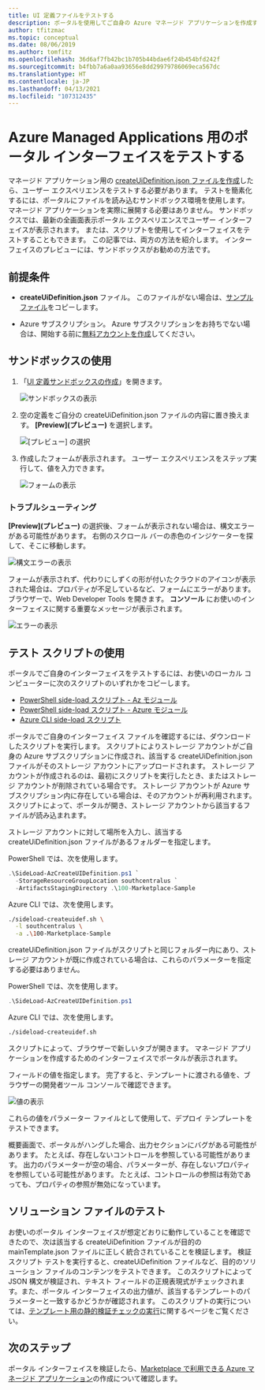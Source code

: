 ```yaml
---
title: UI 定義ファイルをテストする
description: ポータルを使用してご自身の Azure マネージド アプリケーションを作成するためのユーザー エクスペリエンスをテストする方法について説明します。
author: tfitzmac
ms.topic: conceptual
ms.date: 08/06/2019
ms.author: tomfitz
ms.openlocfilehash: 36d6af7fb42bc1b705b44bdae6f24b454bfd242f
ms.sourcegitcommit: b4fbb7a6a0aa93656e8dd29979786069eca567dc
ms.translationtype: HT
ms.contentlocale: ja-JP
ms.lasthandoff: 04/13/2021
ms.locfileid: "107312435"
---
```

# <a name="test-your-portal-interface-for-azure-managed-applications"></a>Azure Managed Applications 用のポータル インターフェイスをテストする

マネージド アプリケーション用の [createUiDefinition.json ファイルを作成](create-uidefinition-overview.md)したら、ユーザー エクスペリエンスをテストする必要があります。 テストを簡素化するには、ポータルにファイルを読み込むサンドボックス環境を使用します。 マネージド アプリケーションを実際に展開する必要はありません。 サンドボックスでは、最新の全画面表示ポータル エクスペリエンスでユーザー インターフェイスが表示されます。 または、スクリプトを使用してインターフェイスをテストすることもできます。 この記事では、両方の方法を紹介します。 インターフェイスのプレビューには、サンドボックスがお勧めの方法です。

## <a name="prerequisites"></a>前提条件

* **createUiDefinition.json** ファイル。 このファイルがない場合は、[サンプル ファイル](https://github.com/Azure/azure-quickstart-templates/blob/master/demos/100-marketplace-sample/createUiDefinition.json)をコピーします。

* Azure サブスクリプション。 Azure サブスクリプションをお持ちでない場合は、開始する前に[無料アカウントを作成](https://azure.microsoft.com/free/)してください。

## <a name="use-sandbox"></a>サンドボックスの使用

1. 「[UI 定義サンドボックスの作成](https://portal.azure.com/?feature.customPortal=false&#blade/Microsoft_Azure_CreateUIDef/SandboxBlade)」を開きます。

   ![サンドボックスの表示](./media/test-createuidefinition/show-sandbox.png)

1. 空の定義をご自分の createUiDefinition.json ファイルの内容に置き換えます。 **[Preview]\(プレビュー\)** を選択します。

   ![[プレビュー] の選択](./media/test-createuidefinition/select-preview.png)

1. 作成したフォームが表示されます。 ユーザー エクスペリエンスをステップ実行して、値を入力できます。

   ![フォームの表示](./media/test-createuidefinition/show-ui-form.png)

### <a name="troubleshooting"></a>トラブルシューティング

**[Preview]\(プレビュー\)** の選択後、フォームが表示されない場合は、構文エラーがある可能性があります。 右側のスクロール バーの赤色のインジケーターを探して、そこに移動します。

![構文エラーの表示](./media/test-createuidefinition/show-syntax-error.png)

フォームが表示されず、代わりにしずくの形が付いたクラウドのアイコンが表示された場合は、プロパティが不足しているなど、フォームにエラーがあります。 ブラウザーで、Web Developer Tools を開きます。 **コンソール** にお使いのインターフェイスに関する重要なメッセージが表示されます。

![エラーの表示](./media/test-createuidefinition/show-error.png)

## <a name="use-test-script"></a>テスト スクリプトの使用

ポータルでご自身のインターフェイスをテストするには、お使いのローカル コンピューターに次のスクリプトのいずれかをコピーします。

* [PowerShell side-load スクリプト - Az モジュール](https://github.com/Azure/azure-quickstart-templates/blob/master/SideLoad-AzCreateUIDefinition.ps1)
* [PowerShell side-load スクリプト - Azure モジュール](https://github.com/Azure/azure-quickstart-templates/blob/master/SideLoad-CreateUIDefinition.ps1)
* [Azure CLI side-load スクリプト](https://github.com/Azure/azure-quickstart-templates/blob/master/sideload-createuidef.sh)

ポータルでご自身のインターフェイス ファイルを確認するには、ダウンロードしたスクリプトを実行します。 スクリプトによりストレージ アカウントがご自身の Azure サブスクリプションに作成され、該当する createUiDefinition.json ファイルがそのストレージ アカウントにアップロードされます。 ストレージ アカウントが作成されるのは、最初にスクリプトを実行したとき、またはストレージ アカウントが削除されている場合です。 ストレージ アカウントが Azure サブスクリプション内に存在している場合は、そのアカウントが再利用されます。 スクリプトによって、ポータルが開き、ストレージ アカウントから該当するファイルが読み込まれます。

ストレージ アカウントに対して場所を入力し、該当する createUiDefinition.json ファイルがあるフォルダーを指定します。

PowerShell では、次を使用します。

```powershell
.\SideLoad-AzCreateUIDefinition.ps1 `
  -StorageResourceGroupLocation southcentralus `
  -ArtifactsStagingDirectory .\100-Marketplace-Sample
```

Azure CLI では、次を使用します。

```bash
./sideload-createuidef.sh \
  -l southcentralus \
  -a .\100-Marketplace-Sample
```

createUiDefinition.json ファイルがスクリプトと同じフォルダー内にあり、ストレージ アカウントが既に作成されている場合は、これらのパラメーターを指定する必要はありません。

PowerShell では、次を使用します。

```powershell
.\SideLoad-AzCreateUIDefinition.ps1
```

Azure CLI では、次を使用します。

```bash
./sideload-createuidef.sh
```

スクリプトによって、ブラウザーで新しいタブが開きます。 マネージド アプリケーションを作成するためのインターフェイスでポータルが表示されます。

フィールドの値を指定します。 完了すると、テンプレートに渡される値を、ブラウザーの開発者ツール コンソールで確認できます。

![値の表示](./media/test-createuidefinition/show-json.png)

これらの値をパラメーター ファイルとして使用して、デプロイ テンプレートをテストできます。

概要画面で、ポータルがハングした場合、出力セクションにバグがある可能性があります。 たとえば、存在しないコントロールを参照している可能性があります。 出力のパラメーターが空の場合、パラメーターが、存在しないプロパティを参照している可能性があります。 たとえば、コントロールの参照は有効であっても、プロパティの参照が無効になっています。

## <a name="test-your-solution-files"></a>ソリューション ファイルのテスト

お使いのポータル インターフェイスが想定どおりに動作していることを確認できたので、次は該当する createUiDefinition ファイルが目的の mainTemplate.json ファイルに正しく統合されていることを検証します。 検証スクリプト テストを実行すると、createUiDefinition ファイルなど、目的のソリューション ファイルのコンテンツをテストできます。 このスクリプトによって JSON 構文が検証され、テキスト フィールドの正規表現式がチェックされます。また、ポータル インターフェイスの出力値が、該当するテンプレートのパラメーターと一致するかどうかが確認されます。 このスクリプトの実行については、[テンプレート用の静的検証チェックの実行](https://github.com/Azure/azure-quickstart-templates/tree/master/test)に関するページをご覧ください。

## <a name="next-steps"></a>次のステップ

ポータル インターフェイスを検証したら、[Marketplace で利用できる Azure マネージド アプリケーション](../../marketplace/create-new-azure-apps-offer.md)の作成について確認します。
